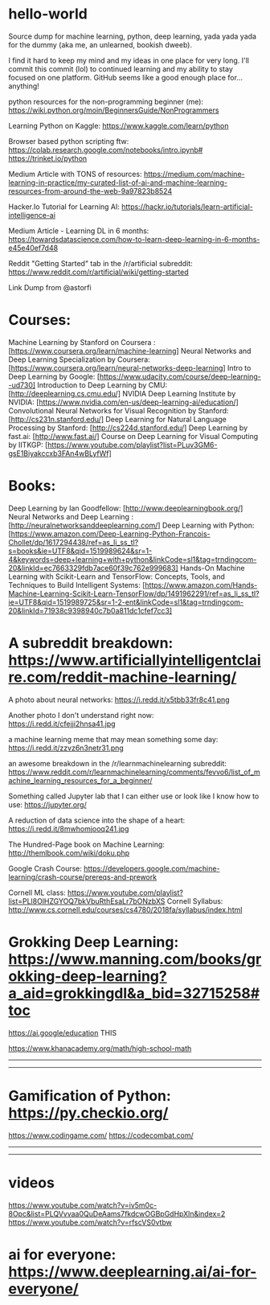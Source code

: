 # hello-world
Source dump for machine learning, python, deep learning, yada yada yada for the dummy (aka me, an unlearned, bookish dweeb).

I find it hard to keep my mind and my ideas in one place for very long. I'll commit this commit (lol) to continued learning and my ability to stay focused on one platform. GitHub seems like a good enough place for... anything!

python resources for the non-programming beginner (me): https://wiki.python.org/moin/BeginnersGuide/NonProgrammers

Learning Python on Kaggle: https://www.kaggle.com/learn/python

Browser based python scripting ftw: https://colab.research.google.com/notebooks/intro.ipynb#
https://trinket.io/python

Medium Article with TONS of resources: https://medium.com/machine-learning-in-practice/my-curated-list-of-ai-and-machine-learning-resources-from-around-the-web-9a97823b8524

Hacker.Io Tutorial for Learning AI: https://hackr.io/tutorials/learn-artificial-intelligence-ai

Medium Article - Learning DL in 6 months: https://towardsdatascience.com/how-to-learn-deep-learning-in-6-months-e45e40ef7d48

Reddit "Getting Started" tab in the /r/artificial subreddit: https://www.reddit.com/r/artificial/wiki/getting-started

Link Dump from @astorfi
# Courses:

Machine Learning by Stanford on Coursera : [https://www.coursera.org/learn/machine-learning]
Neural Networks and Deep Learning Specialization by Coursera: [https://www.coursera.org/learn/neural-networks-deep-learning]
Intro to Deep Learning by Google: [https://www.udacity.com/course/deep-learning--ud730]
Introduction to Deep Learning by CMU: [http://deeplearning.cs.cmu.edu/]
NVIDIA Deep Learning Institute by NVIDIA: [https://www.nvidia.com/en-us/deep-learning-ai/education/]
Convolutional Neural Networks for Visual Recognition by Stanford: [http://cs231n.stanford.edu/]
Deep Learning for Natural Language Processing by Stanford: [http://cs224d.stanford.edu/]
Deep Learning by fast.ai: [http://www.fast.ai/]
Course on Deep Learning for Visual Computing by IITKGP: [https://www.youtube.com/playlist?list=PLuv3GM6-gsE1Biyakccxb3FAn4wBLyfWf]

# Books:

Deep Learning by Ian Goodfellow: [http://www.deeplearningbook.org/]
Neural Networks and Deep Learning : [http://neuralnetworksanddeeplearning.com/]
Deep Learning with Python: [https://www.amazon.com/Deep-Learning-Python-Francois-Chollet/dp/1617294438/ref=as_li_ss_tl?s=books&ie=UTF8&qid=1519989624&sr=1-4&keywords=deep+learning+with+python&linkCode=sl1&tag=trndingcom-20&linkId=ec7663329fdb7ace60f39c762e999683]
Hands-On Machine Learning with Scikit-Learn and TensorFlow: Concepts, Tools, and Techniques to Build Intelligent Systems: [https://www.amazon.com/Hands-Machine-Learning-Scikit-Learn-TensorFlow/dp/1491962291/ref=as_li_ss_tl?ie=UTF8&qid=1519989725&sr=1-2-ent&linkCode=sl1&tag=trndingcom-20&linkId=71938c9398940c7b0a811dc1cfef7cc3]

# A subreddit breakdown: https://www.artificiallyintelligentclaire.com/reddit-machine-learning/

A photo about neural networks: https://i.redd.it/x5tbb33fr8c41.png

Another photo I don't understand right now: https://i.redd.it/cfejji2hnsa41.jpg

a machine learning meme that may mean something some day: https://i.redd.it/zzvz6n3netr31.png

an awesome breakdown in the /r/learnmachinelearning subreddit: https://www.reddit.com/r/learnmachinelearning/comments/fevvo6/list_of_machine_learning_resources_for_a_beginner/

Something called Jupyter lab that I can either use or look like I know how to use: https://jupyter.org/

A reduction of data science into the shape of a heart: https://i.redd.it/8mwhomjooq241.jpg

The Hundred-Page book on Machine Learning: http://themlbook.com/wiki/doku.php

Google Crash Course: https://developers.google.com/machine-learning/crash-course/prereqs-and-prework

Cornell ML class: https://www.youtube.com/playlist?list=PLl8OlHZGYOQ7bkVbuRthEsaLr7bONzbXS
Cornell Syllabus: http://www.cs.cornell.edu/courses/cs4780/2018fa/syllabus/index.html

# Grokking Deep Learning: https://www.manning.com/books/grokking-deep-learning?a_aid=grokkingdl&a_bid=32715258#toc

https://ai.google/education THIS

https://www.khanacademy.org/math/high-school-math

-------------------------------------------------------------------------------------
-------------------------------------------------------------------------------------

# Gamification of Python: https://py.checkio.org/
https://www.codingame.com/
https://codecombat.com/

-------------------------------------------------------------------------------------
-------------------------------------------------------------------------------------

# videos
https://www.youtube.com/watch?v=iv5m0c-8Opc&list=PLQVvvaa0QuDeAams7fkdcwOGBpGdHpXln&index=2
https://www.youtube.com/watch?v=rfscVS0vtbw

# ai for everyone: https://www.deeplearning.ai/ai-for-everyone/


